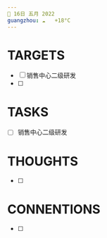 ```yaml
---
📆 16日 五月 2022
guangzhou: ☁️   +18°C
---
```


# TARGETS
- [ ] 销售中心二级研发
- [ ] 

# TASKS
- [ ] 销售中心二级研发

# THOUGHTS
- [ ] 

# CONNENTIONS
- [ ] 